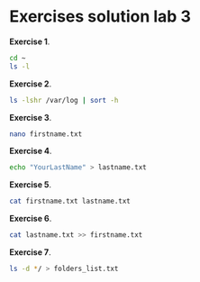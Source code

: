 # Exercises solution lab 3

**Exercise 1**.
```bash
cd ~
ls -l
```

**Exercise 2**.
```bash
ls -lshr /var/log | sort -h
```

**Exercise 3**.
```bash
nano firstname.txt
```

**Exercise 4**.
```bash
echo "YourLastName" > lastname.txt
```

**Exercise 5**.
```bash
cat firstname.txt lastname.txt
```

**Exercise 6**.
```bash
cat lastname.txt >> firstname.txt
```

**Exercise 7**.
```bash
ls -d */ > folders_list.txt
```




